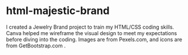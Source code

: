 # html-majestic-brand
I created a Jewelry Brand project to train my HTML/CSS coding skills. Canva helped me wireframe the visual design to meet my expectations before diving into the coding. Images are from Pexels.com, and icons are from GetBootstrap.com .
